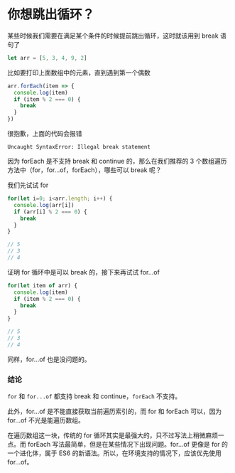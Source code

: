 # 你想跳出循环？

某些时候我们需要在满足某个条件的时候提前跳出循环，这时就该用到 break 语句了

```js
let arr = [5, 3, 4, 9, 2]
```

比如要打印上面数组中的元素，直到遇到第一个偶数

```js
arr.forEach(item => {
  console.log(item)
  if (item % 2 === 0) {
    break
  }
})
```

很抱歉，上面的代码会报错

```
Uncaught SyntaxError: Illegal break statement
```

因为 forEach 是不支持 break 和 continue 的，那么在我们推荐的 3 个数组遍历方法中（for，for...of，forEach），哪些可以 break 呢？

我们先试试 for

```js
for(let i=0; i<arr.length; i++) {
  console.log(arr[i])
  if (arr[i] % 2 === 0) {
    break
  }
}

// 5
// 3
// 4
```

证明 for 循环中是可以 break 的，接下来再试试 for...of

```js
for(let item of arr) {
  console.log(item)
  if (item % 2 === 0) {
    break
  }
}

// 5
// 3
// 4
```

同样，for...of 也是没问题的。

### 结论

`for` 和 `for...of` 都支持 break 和 continue，`forEach` 不支持。

此外，for...of 是不能直接获取当前遍历索引的，而 for 和 forEach 可以，因为 for...of 不光是能遍历数组。

在遍历数组这一块，传统的 for 循环其实是最强大的，只不过写法上稍微麻烦一点。而 forEach 写法最简单，但是在某些情况下出现问题。for...of 更像是 for 的一个进化体，属于 ES6 的新语法。所以，在环境支持的情况下，应该优先使用 for...of。